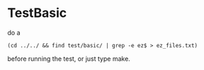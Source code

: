 # TestBasic

do a 

```
(cd ../../ && find test/basic/ | grep -e ez$ > ez_files.txt)
```

before running the test, or just type make.
